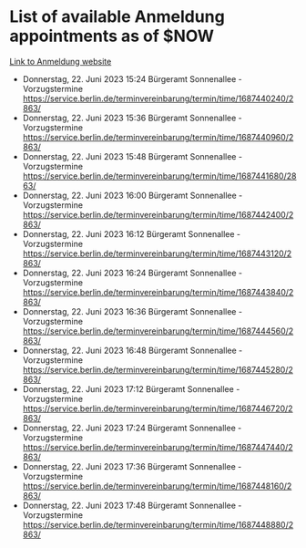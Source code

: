 # List of available Anmeldung appointments as of $NOW
[Link to Anmeldung website](https://service.berlin.de/terminvereinbarung/termin/tag.php?termin=1&anliegen[]=120686&dienstleisterlist=122210,122217,327316,122219,327312,122227,327314,122231,327346,122243,327348,122254,122252,329742,122260,329745,122262,329748,122271,327278,122273,327274,122277,327276,330436,122280,327294,122282,327290,122284,327292,122291,327270,122285,327266,122286,327264,122296,327268,150230,329760,122297,327286,122294,327284,122312,329763,122314,329775,122304,327330,122311,327334,122309,327332,317869,122281,327352,122279,329772,122283,122276,327324,122274,327326,122267,329766,122246,327318,122251,327320,122257,327322,122208,327298,122226,327300&herkunft=http%3A%2F%2Fservice.berlin.de%2Fdienstleistung%2F120686%2F)
- Donnerstag, 22. Juni 2023 15:24 Bürgeramt Sonnenallee - Vorzugstermine https://service.berlin.de/terminvereinbarung/termin/time/1687440240/2863/
- Donnerstag, 22. Juni 2023 15:36 Bürgeramt Sonnenallee - Vorzugstermine https://service.berlin.de/terminvereinbarung/termin/time/1687440960/2863/
- Donnerstag, 22. Juni 2023 15:48 Bürgeramt Sonnenallee - Vorzugstermine https://service.berlin.de/terminvereinbarung/termin/time/1687441680/2863/
- Donnerstag, 22. Juni 2023 16:00 Bürgeramt Sonnenallee - Vorzugstermine https://service.berlin.de/terminvereinbarung/termin/time/1687442400/2863/
- Donnerstag, 22. Juni 2023 16:12 Bürgeramt Sonnenallee - Vorzugstermine https://service.berlin.de/terminvereinbarung/termin/time/1687443120/2863/
- Donnerstag, 22. Juni 2023 16:24 Bürgeramt Sonnenallee - Vorzugstermine https://service.berlin.de/terminvereinbarung/termin/time/1687443840/2863/
- Donnerstag, 22. Juni 2023 16:36 Bürgeramt Sonnenallee - Vorzugstermine https://service.berlin.de/terminvereinbarung/termin/time/1687444560/2863/
- Donnerstag, 22. Juni 2023 16:48 Bürgeramt Sonnenallee - Vorzugstermine https://service.berlin.de/terminvereinbarung/termin/time/1687445280/2863/
- Donnerstag, 22. Juni 2023 17:12 Bürgeramt Sonnenallee - Vorzugstermine https://service.berlin.de/terminvereinbarung/termin/time/1687446720/2863/
- Donnerstag, 22. Juni 2023 17:24 Bürgeramt Sonnenallee - Vorzugstermine https://service.berlin.de/terminvereinbarung/termin/time/1687447440/2863/
- Donnerstag, 22. Juni 2023 17:36 Bürgeramt Sonnenallee - Vorzugstermine https://service.berlin.de/terminvereinbarung/termin/time/1687448160/2863/
- Donnerstag, 22. Juni 2023 17:48 Bürgeramt Sonnenallee - Vorzugstermine https://service.berlin.de/terminvereinbarung/termin/time/1687448880/2863/
